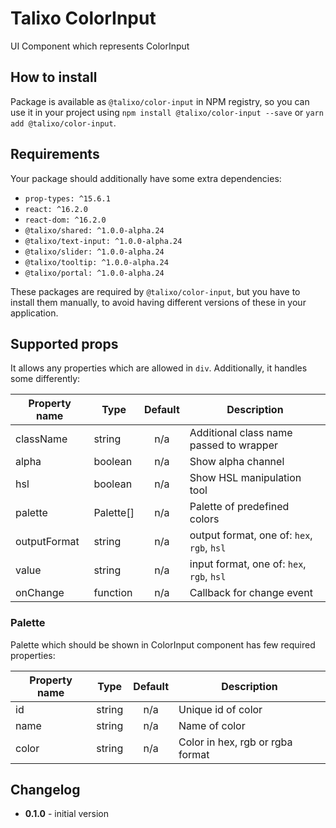 # Talixo ColorInput

UI Component which represents ColorInput

## How to install

Package is available as `@talixo/color-input` in NPM registry, so you can use it in your project
using `npm install @talixo/color-input --save` or `yarn add @talixo/color-input`.

## Requirements

Your package should additionally have some extra dependencies:

- `prop-types: ^15.6.1`
- `react: ^16.2.0`
- `react-dom: ^16.2.0`
- `@talixo/shared: ^1.0.0-alpha.24`
- `@talixo/text-input: ^1.0.0-alpha.24`
- `@talixo/slider: ^1.0.0-alpha.24`
- `@talixo/tooltip: ^1.0.0-alpha.24`
- `@talixo/portal: ^1.0.0-alpha.24`

These packages are required by `@talixo/color-input`, but you have to install them manually,
to avoid having different versions of these in your application.

## Supported props

It allows any properties which are allowed in `div`. Additionally, it handles some differently:

Property name | Type      | Default     | Description                    
--------------|-----------|:-----------:|--------------------------------
className     | string    | n/a         | Additional class name passed to wrapper
alpha         | boolean   | n/a         | Show alpha channel
hsl           | boolean   | n/a         | Show HSL manipulation tool
palette       | Palette[] | n/a         | Palette of predefined colors
outputFormat  | string    | n/a         | output format, one of: `hex`, `rgb`, `hsl`
value         | string    | n/a         | input format, one of: `hex`, `rgb`, `hsl`
onChange      | function  | n/a         | Callback for change event

### Palette

Palette which should be shown in ColorInput component has few required properties:

Property name | Type      | Default | Description
--------------|-----------|:-------:|--------------------------------
id            | string    | n/a     | Unique id of color
name          | string    | n/a     | Name of color
color         | string    | n/a     | Color in hex, rgb or rgba format

## Changelog

- **0.1.0** - initial version
